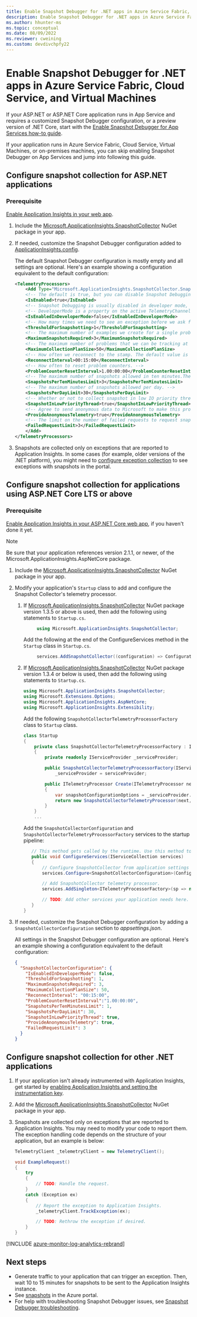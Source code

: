 ```yaml
---
title: Enable Snapshot Debugger for .NET apps in Azure Service Fabric, Cloud Service, and Virtual Machines | Microsoft Docs
description: Enable Snapshot Debugger for .NET apps in Azure Service Fabric, Cloud Service, and Virtual Machines
ms.author: hhunter-ms
ms.topic: conceptual
ms.date: 08/09/2022
ms.reviewer: cweining
ms.custom: devdivchpfy22
---
```


# Enable Snapshot Debugger for .NET apps in Azure Service Fabric, Cloud Service, and Virtual Machines

If your ASP.NET or ASP.NET Core application runs in App Service and requires a customized Snapshot Debugger configuration, or a preview version of .NET Core, start with the [Enable Snapshot Debugger for App Services how-to guide](snapshot-debugger-app-service.md).

If your application runs in Azure Service Fabric, Cloud Service, Virtual Machines, or on-premises machines, you can skip enabling Snapshot Debugger on App Services and jump into following this guide.

## Configure snapshot collection for ASP.NET applications

### Prerequisite

[Enable Application Insights in your web app](../app/asp-net.md).

1. Include the [Microsoft.ApplicationInsights.SnapshotCollector](https://www.nuget.org/packages/Microsoft.ApplicationInsights.SnapshotCollector) NuGet package in your app.

1. If needed, customize the Snapshot Debugger configuration added to [ApplicationInsights.config](../app/configuration-with-applicationinsights-config.md).

    The default Snapshot Debugger configuration is mostly empty and all settings are optional. Here's an example showing a configuration equivalent to the default configuration:

    ```xml
    <TelemetryProcessors>
        <Add Type="Microsoft.ApplicationInsights.SnapshotCollector.SnapshotCollectorTelemetryProcessor, Microsoft.ApplicationInsights.SnapshotCollector">
        <!-- The default is true, but you can disable Snapshot Debugging by setting it to false -->
        <IsEnabled>true</IsEnabled>
        <!-- Snapshot Debugging is usually disabled in developer mode, but you can enable it by setting this to true. -->
        <!-- DeveloperMode is a property on the active TelemetryChannel. -->
        <IsEnabledInDeveloperMode>false</IsEnabledInDeveloperMode>
        <!-- How many times we need to see an exception before we ask for snapshots. -->
        <ThresholdForSnapshotting>1</ThresholdForSnapshotting>
        <!-- The maximum number of examples we create for a single problem. -->
        <MaximumSnapshotsRequired>3</MaximumSnapshotsRequired>
        <!-- The maximum number of problems that we can be tracking at any time. -->
        <MaximumCollectionPlanSize>50</MaximumCollectionPlanSize>
        <!-- How often we reconnect to the stamp. The default value is 15 minutes.-->
        <ReconnectInterval>00:15:00</ReconnectInterval>
        <!-- How often to reset problem counters. -->
        <ProblemCounterResetInterval>1.00:00:00</ProblemCounterResetInterval>
        <!-- The maximum number of snapshots allowed in ten minutes.The default value is 1. -->
        <SnapshotsPerTenMinutesLimit>3</SnapshotsPerTenMinutesLimit>
        <!-- The maximum number of snapshots allowed per day. -->
        <SnapshotsPerDayLimit>30</SnapshotsPerDayLimit>
        <!-- Whether or not to collect snapshot in low IO priority thread. The default value is true. -->
        <SnapshotInLowPriorityThread>true</SnapshotInLowPriorityThread>
        <!-- Agree to send anonymous data to Microsoft to make this product better. -->
        <ProvideAnonymousTelemetry>true</ProvideAnonymousTelemetry>
        <!-- The limit on the number of failed requests to request snapshots before the telemetry processor is disabled. -->
        <FailedRequestLimit>3</FailedRequestLimit>
        </Add>
    </TelemetryProcessors>
    ```

1. Snapshots are collected only on exceptions that are reported to Application Insights. In some cases (for example, older versions of the .NET platform), you might need to [configure exception collection](../app/asp-net-exceptions.md#exceptions) to see exceptions with snapshots in the portal.

## Configure snapshot collection for applications using ASP.NET Core LTS or above

### Prerequisite

[Enable Application Insights in your ASP.NET Core web app](../app/asp-net-core.md), if you haven't done it yet.
> [!NOTE]
> Be sure that your application references version 2.1.1, or newer, of the Microsoft.ApplicationInsights.AspNetCore package.

1. Include the [Microsoft.ApplicationInsights.SnapshotCollector](https://www.nuget.org/packages/Microsoft.ApplicationInsights.SnapshotCollector) NuGet package in your app.

1. Modify your application's `Startup` class to add and configure the Snapshot Collector's telemetry processor.
    1. If [Microsoft.ApplicationInsights.SnapshotCollector](https://www.nuget.org/packages/Microsoft.ApplicationInsights.SnapshotCollector) NuGet package version 1.3.5 or above is used, then add the following using statements to `Startup.cs`.

       ```csharp
            using Microsoft.ApplicationInsights.SnapshotCollector;
       ```

       Add the following at the end of the ConfigureServices method in the `Startup` class in `Startup.cs`.

       ```csharp
            services.AddSnapshotCollector((configuration) => Configuration.Bind(nameof(SnapshotCollectorConfiguration), configuration));
       ```

    1. If [Microsoft.ApplicationInsights.SnapshotCollector](https://www.nuget.org/packages/Microsoft.ApplicationInsights.SnapshotCollector) NuGet package version 1.3.4 or below is used, then add the following using statements to `Startup.cs`.

       ```csharp
       using Microsoft.ApplicationInsights.SnapshotCollector;
       using Microsoft.Extensions.Options;
       using Microsoft.ApplicationInsights.AspNetCore;
       using Microsoft.ApplicationInsights.Extensibility;
       ```

       Add the following `SnapshotCollectorTelemetryProcessorFactory` class to `Startup` class.

       ```csharp
       class Startup
       {
           private class SnapshotCollectorTelemetryProcessorFactory : ITelemetryProcessorFactory
           {
               private readonly IServiceProvider _serviceProvider;

               public SnapshotCollectorTelemetryProcessorFactory(IServiceProvider serviceProvider) =>
                   _serviceProvider = serviceProvider;

               public ITelemetryProcessor Create(ITelemetryProcessor next)
               {
                   var snapshotConfigurationOptions = _serviceProvider.GetService<IOptions<SnapshotCollectorConfiguration>>();
                   return new SnapshotCollectorTelemetryProcessor(next, configuration: snapshotConfigurationOptions.Value);
               }
           }
           ...
        ```

        Add the `SnapshotCollectorConfiguration` and `SnapshotCollectorTelemetryProcessorFactory` services to the startup pipeline:

        ```csharp
           // This method gets called by the runtime. Use this method to add services to the container.
           public void ConfigureServices(IServiceCollection services)
           {
               // Configure SnapshotCollector from application settings
               services.Configure<SnapshotCollectorConfiguration>(Configuration.GetSection(nameof(SnapshotCollectorConfiguration)));

               // Add SnapshotCollector telemetry processor.
               services.AddSingleton<ITelemetryProcessorFactory>(sp => new SnapshotCollectorTelemetryProcessorFactory(sp));

               // TODO: Add other services your application needs here.
           }
       }
       ```

1. If needed, customize the Snapshot Debugger configuration by adding a `SnapshotCollectorConfiguration` section to *appsettings.json*. 

    All settings in the Snapshot Debugger configuration are optional. Here's an example showing a configuration equivalent to the default configuration:

   ```json
   {
     "SnapshotCollectorConfiguration": {
       "IsEnabledInDeveloperMode": false,
       "ThresholdForSnapshotting": 1,
       "MaximumSnapshotsRequired": 3,
       "MaximumCollectionPlanSize": 50,
       "ReconnectInterval": "00:15:00",
       "ProblemCounterResetInterval":"1.00:00:00",
       "SnapshotsPerTenMinutesLimit": 1,
       "SnapshotsPerDayLimit": 30,
       "SnapshotInLowPriorityThread": true,
       "ProvideAnonymousTelemetry": true,
       "FailedRequestLimit": 3
     }
   }
   ```

## Configure snapshot collection for other .NET applications

1. If your application isn't already instrumented with Application Insights, get started by [enabling Application Insights and setting the instrumentation key](../app/windows-desktop.md).

1. Add the [Microsoft.ApplicationInsights.SnapshotCollector](https://www.nuget.org/packages/Microsoft.ApplicationInsights.SnapshotCollector) NuGet package in your app.

1. Snapshots are collected only on exceptions that are reported to Application Insights. You may need to modify your code to report them. The exception handling code depends on the structure of your application, but an example is below:

    ```csharp
    TelemetryClient _telemetryClient = new TelemetryClient();

    void ExampleRequest()
    {
        try
        {
            // TODO: Handle the request.
        }
        catch (Exception ex)
        {
            // Report the exception to Application Insights.
            _telemetryClient.TrackException(ex);

            // TODO: Rethrow the exception if desired.
        }
    }
    ```

[!INCLUDE [azure-monitor-log-analytics-rebrand](../../../includes/azure-monitor-instrumentation-key-deprecation.md)]

## Next steps

- Generate traffic to your application that can trigger an exception. Then, wait 10 to 15 minutes for snapshots to be sent to the Application Insights instance.
- See [snapshots](snapshot-debugger.md?toc=/azure/azure-monitor/toc.json#view-snapshots-in-the-portal) in the Azure portal.
- For help with troubleshooting Snapshot Debugger issues, see [Snapshot Debugger troubleshooting](snapshot-debugger-troubleshoot.md?toc=/azure/azure-monitor/toc.json).
